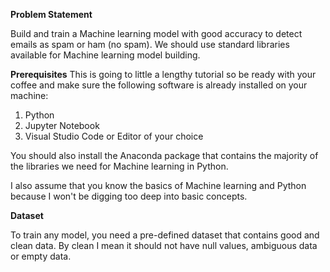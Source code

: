 **Problem Statement**

Build and train a Machine learning model with good accuracy to detect emails as spam or ham (no spam). We should use standard libraries available for Machine learning model building.

**Prerequisites**
This is going to little a lengthy tutorial so be ready with your coffee and make sure the following software is already installed on your machine:

1. Python
2. Jupyter Notebook
3. Visual Studio Code or Editor of your choice

You should also install the Anaconda package that contains the majority of the libraries we need for Machine learning in Python.

I also assume that you know the basics of Machine learning and Python because I won't be digging too deep into basic concepts.

**Dataset**

To train any model, you need a pre-defined dataset that contains good and clean data. By clean I mean it should not have null values, ambiguous data or empty data.

